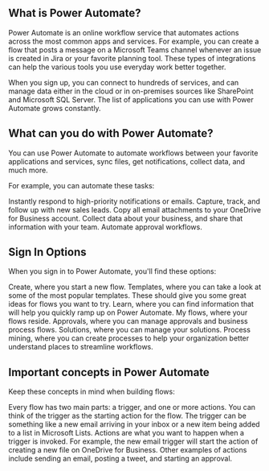 ## What is Power Automate?
Power Automate is an online workflow service that automates actions across the most common apps and services. For example, you can create a flow that posts a message on a Microsoft Teams channel whenever an issue is created in Jira or your favorite planning tool. These types of integrations can help the various tools you use everyday work better together.

When you sign up, you can connect to hundreds of services, and can manage data either in the cloud or in on-premises sources like SharePoint and Microsoft SQL Server. The list of applications you can use with Power Automate grows constantly.

## What can you do with Power Automate?
You can use Power Automate to automate workflows between your favorite applications and services, sync files, get notifications, collect data, and much more.

For example, you can automate these tasks:

Instantly respond to high-priority notifications or emails.
Capture, track, and follow up with new sales leads.
Copy all email attachments to your OneDrive for Business account.
Collect data about your business, and share that information with your team.
Automate approval workflows.

## Sign In Options

When you sign in to Power Automate, you'll find these options:

Create, where you start a new flow.
Templates, where you can take a look at some of the most popular templates. These should give you some great ideas for flows you want to try.
Learn, where you can find information that will help you quickly ramp up on Power Automate.
My flows, where your flows reside.
Approvals, where you can manage approvals and business process flows.
Solutions, where you can manage your solutions.
Process mining, where you can create processes to help your organization better understand places to streamline workflows.

## Important concepts in Power Automate
Keep these concepts in mind when building flows:

Every flow has two main parts: a trigger, and one or more actions.
You can think of the trigger as the starting action for the flow. The trigger can be something like a new email arriving in your inbox or a new item being added to a list in Microsoft Lists.
Actions are what you want to happen when a trigger is invoked. For example, the new email trigger will start the action of creating a new file on OneDrive for Business. Other examples of actions include sending an email, posting a tweet, and starting an approval.

